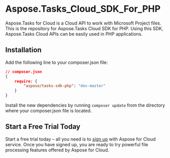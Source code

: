 # Aspose.Tasks_Cloud_SDK_For_PHP
Aspose.Tasks for Cloud is a Cloud API to work with Microsoft Project files. This is the repository for Aspose.Tasks Cloud SDK for PHP. Using this SDK, Aspose.Tasks Cloud APIs can be easily used in PHP applications.

Installation
----------------------------------

Add the following line to your composer.json file:

```json
// composer.json
{
    require: {
        "aspose/tasks-sdk-php": "dev-master"
    }
}
```

Install the new dependencies by running `composer update` from the directory where your composer.json file is located.

Start a Free Trial Today
------------------------

Start a free trial today – all you need is to [sign up](https://cloud.aspose.com/SignUp) with Aspose for Cloud service. Once you have signed up, you are ready to try powerful file processing features offered by Aspose for Cloud.


